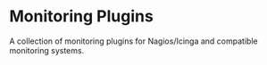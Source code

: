 Monitoring Plugins
==================

A collection of monitoring plugins for Nagios/Icinga and compatible monitoring
systems.
